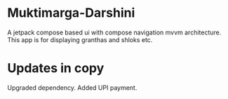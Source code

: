 # Muktimarga-Darshini
A jetpack compose based ui with compose navigation
mvvm architecture.
This app is for displaying granthas and shloks etc.


# Updates in copy

Upgraded dependency.
Added UPI payment.
